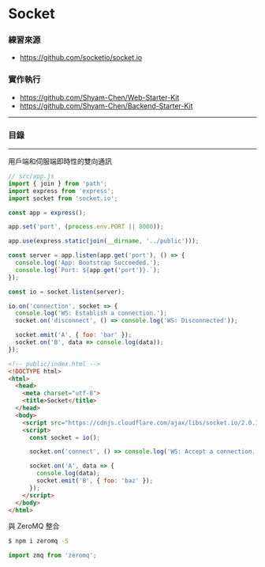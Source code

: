 # Socket

### 練習來源

* https://github.com/socketio/socket.io

### 實作執行

* https://github.com/Shyam-Chen/Web-Starter-Kit
* https://github.com/Shyam-Chen/Backend-Starter-Kit

***

### 目錄

***

用戶端和伺服端即時性的雙向通訊

```js
// src/app.js
import { join } from 'path';
import express from 'express';
import socket from 'socket.io';

const app = express();

app.set('port', (process.env.PORT || 8000));

app.use(express.static(join(__dirname, '../public')));

const server = app.listen(app.get('port'), () => {
  console.log('App: Bootstrap Succeeded.');
  console.log(`Port: ${app.get('port')}.`);
});

const io = socket.listen(server);

io.on('connection', socket => {
  console.log('WS: Establish a connection.');
  socket.on('disconnect', () => console.log('WS: Disconnected'));

  socket.emit('A', { foo: 'bar' });
  socket.on('B', data => console.log(data));
});
```

```html
<!-- public/index.html -->
<!DOCTYPE html>
<html>
  <head>
    <meta charset="utf-8">
    <title>Socket</title>
  </head>
  <body>
    <script src="https://cdnjs.cloudflare.com/ajax/libs/socket.io/2.0.1/socket.io.js"></script>
    <script>
      const socket = io();

      socket.on('connect', () => console.log('WS: Accept a connection.'));

      socket.on('A', data => {
        console.log(data);
        socket.emit('B', { foo: 'baz' });
      });
    </script>
  </body>
</html>
```

與 ZeroMQ 整合

```bash
$ npm i zeromq -S
```

```js
import zmq from 'zeromq';
```
